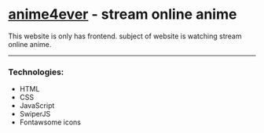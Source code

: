 # <a href="https://msd-noobdev.github.io/anime4ever-website/">anime4ever</a> - stream online anime
This website is only has frontend. subject of website is watching stream online anime.
<hr />
<h3>Technologies:</h3>
<ul>
    <li>HTML</li>
    <li>CSS</li>
    <li>JavaScript</li>
    <li>SwiperJS</li>
    <li>Fontawsome icons</li>
</ul>   
